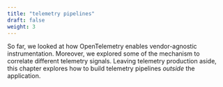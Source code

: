 ```yaml
---
title: "telemetry pipelines"
draft: false
weight: 3
---
```


So far, we looked at how OpenTelemetry enables vendor-agnostic instrumentation.
Moreover, we explored some of the mechanism to correlate different telemetry signals.
Leaving telemetry production aside, this chapter explores how to build telemetry pipelines *outside* the application.